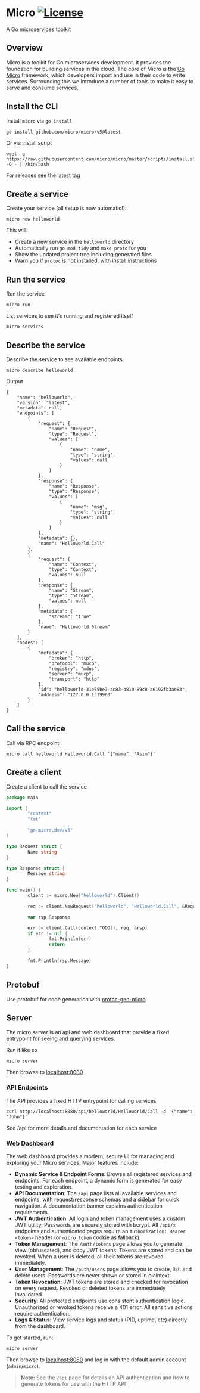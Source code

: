 # Micro [![License](https://img.shields.io/badge/License-Apache_2.0-blue.svg)](https://opensource.org/licenses/Apache-2.0)

A Go microservices toolkit

## Overview

Micro is a toolkit for Go microservices development. It provides the foundation for building services in the cloud. 
The core of Micro is the [Go Micro](https://github.com/micro/go-micro) framework, which developers import and use in their code to 
write services. Surrounding this we introduce a number of tools to make it easy to serve and consume services. 

## Install the CLI

Install `micro` via `go install`

```
go install github.com/micro/micro/v5@latest
```

Or via install script

```
wget -q  https://raw.githubusercontent.com/micro/micro/master/scripts/install.sh -O - | /bin/bash
```

For releases see the [latest](https://github.com/micro/micro/releases/latest) tag

## Create a service

Create your service (all setup is now automatic!):

```
micro new helloworld
```

This will:
- Create a new service in the `helloworld` directory
- Automatically run `go mod tidy` and `make proto` for you
- Show the updated project tree including generated files
- Warn you if `protoc` is not installed, with install instructions

## Run the service

Run the service

```
micro run
```

List services to see it's running and registered itself

```
micro services
```

## Describe the service

Describe the service to see available endpoints

```
micro describe helloworld
```

Output

```
{
    "name": "helloworld",
    "version": "latest",
    "metadata": null,
    "endpoints": [
        {
            "request": {
                "name": "Request",
                "type": "Request",
                "values": [
                    {
                        "name": "name",
                        "type": "string",
                        "values": null
                    }
                ]
            },
            "response": {
                "name": "Response",
                "type": "Response",
                "values": [
                    {
                        "name": "msg",
                        "type": "string",
                        "values": null
                    }
                ]
            },
            "metadata": {},
            "name": "Helloworld.Call"
        },
        {
            "request": {
                "name": "Context",
                "type": "Context",
                "values": null
            },
            "response": {
                "name": "Stream",
                "type": "Stream",
                "values": null
            },
            "metadata": {
                "stream": "true"
            },
            "name": "Helloworld.Stream"
        }
    ],
    "nodes": [
        {
            "metadata": {
                "broker": "http",
                "protocol": "mucp",
                "registry": "mdns",
                "server": "mucp",
                "transport": "http"
            },
            "id": "helloworld-31e55be7-ac83-4810-89c8-a6192fb3ae83",
            "address": "127.0.0.1:39963"
        }
    ]
}
```

## Call the service

Call via RPC endpoint

```
micro call helloworld Helloworld.Call '{"name": "Asim"}'
```

## Create a client

Create a client to call the service

```go
package main

import (
        "context"
        "fmt"

        "go-micro.dev/v5"
)

type Request struct {
        Name string
}

type Response struct {
        Message string
}

func main() {
        client := micro.New("helloworld").Client()

        req := client.NewRequest("helloworld", "Helloworld.Call", &Request{Name: "John"})

        var rsp Response

        err := client.Call(context.TODO(), req, &rsp)
        if err != nil {
                fmt.Println(err)
                return
        }

        fmt.Println(rsp.Message)
}
```

## Protobuf 

Use protobuf for code generation with [protoc-gen-micro](https://github.com/micro/micro/tree/master/cmd/protoc-gen-micro)

## Server

The micro server is an api and web dashboard that provide a fixed entrypoint for seeing and querying services.

Run it like so

```
micro server
```

Then browse to [localhost:8080](http://localhost:8080)

### API Endpoints 

The API provides a fixed HTTP entrypoint for calling services

```
curl http://localhost:8080/api/helloworld/Helloworld/Call -d '{"name": "John"}'
```
See /api for more details and documentation for each service

### Web Dashboard 

The web dashboard provides a modern, secure UI for managing and exploring your Micro services. Major features include:

- **Dynamic Service & Endpoint Forms**: Browse all registered services and endpoints. For each endpoint, a dynamic form is generated for easy testing and exploration.
- **API Documentation**: The `/api` page lists all available services and endpoints, with request/response schemas and a sidebar for quick navigation. A documentation banner explains authentication requirements.
- **JWT Authentication**: All login and token management uses a custom JWT utility. Passwords are securely stored with bcrypt. All `/api/x` endpoints and authenticated pages require an `Authorization: Bearer <token>` header (or `micro_token` cookie as fallback).
- **Token Management**: The `/auth/tokens` page allows you to generate, view (obfuscated), and copy JWT tokens. Tokens are stored and can be revoked. When a user is deleted, all their tokens are revoked immediately.
- **User Management**: The `/auth/users` page allows you to create, list, and delete users. Passwords are never shown or stored in plaintext.
- **Token Revocation**: JWT tokens are stored and checked for revocation on every request. Revoked or deleted tokens are immediately invalidated.
- **Security**: All protected endpoints use consistent authentication logic. Unauthorized or revoked tokens receive a 401 error. All sensitive actions require authentication.
- **Logs & Status**: View service logs and status (PID, uptime, etc) directly from the dashboard.

To get started, run:

```
micro server
```

Then browse to [localhost:8080](http://localhost:8080) and log in with the default admin account (`admin`/`micro`).

> **Note:** See the `/api` page for details on API authentication and how to generate tokens for use with the HTTP API
